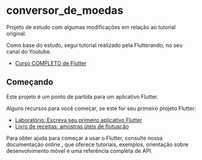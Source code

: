 # conversor_de_moedas
Projeto de estudo com algumas modificações em relação ao tutorial original.

Como base do estudo, segui tutorial realizado pela Flutterando, no seu canal do Youtube.
- [Curso COMPLETO de Flutter](https://www.youtube.com/playlist?list=PLlBnICoI-g-d-J57QIz6Tx5xtUDGQdBFB)

## Começando
Este projeto é um ponto de partida para um aplicativo Flutter.

Alguns recursos para você começar, se este for seu primeiro projeto Flutter:

- [Laboratório: Escreva seu primeiro aplicativo Flutter](https://flutter.dev/docs/get-started/codelab)
- [Livro de receitas: amostras úteis de flutuação](https://flutter.dev/docs/cookbook)

Para obter ajuda para começar a usar o Flutter, consulte nossa documentação online , que oferece tutoriais, exemplos, orientação sobre desenvolvimento móvel e uma referência completa de API.
